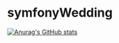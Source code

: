 # symfonyWedding
[![Anurag's GitHub stats](https://github-readme-stats.vercel.app/api?username=sahibmartial&show_icons=true&theme=radical)](https://github.com/anuraghazra/github-readme-stats)

